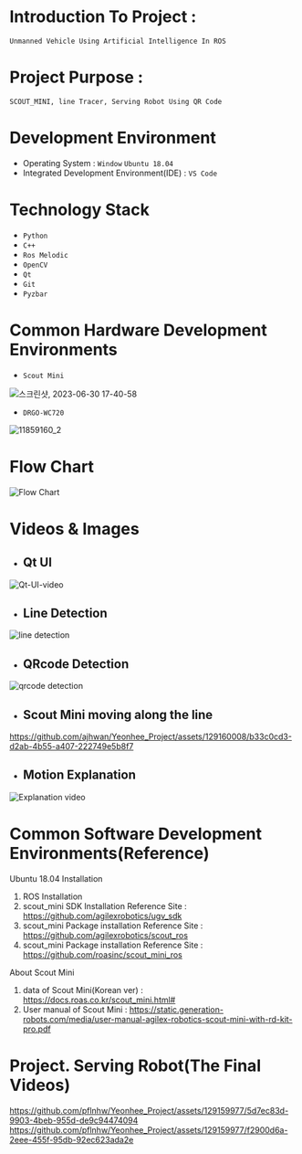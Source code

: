 # Introduction To Project :
```Unmanned Vehicle Using Artificial Intelligence In ROS```
# Project Purpose :
```SCOUT_MINI, line Tracer, Serving Robot Using QR Code```
# Development Environment
- Operating System : ```Window``` ```Ubuntu 18.04```
- Integrated Development Environment(IDE) : ```VS Code```
# Technology Stack
- ```Python```
- ```C++```
- ```Ros Melodic```
- ```OpenCV```
- ```Qt```
- ```Git```
- ```Pyzbar```
# Common Hardware Development Environments
- ```Scout Mini```

![스크린샷, 2023-06-30 17-40-58](https://github.com/ajhwan/Yeonhee_Project/assets/129160008/fd594c4b-cb59-471d-8e62-fd93eac70102)

- ```DRGO-WC720```

![11859160_2](https://github.com/pflnhw/Yeonhee_Project/assets/129159977/256d5502-34c3-47f5-b9e4-c5c0d7b1fe07)

# Flow Chart
![Flow Chart](https://github.com/ajhwan/Yeonhee_Project/assets/129160008/396fcc7c-e602-4cb1-bcc3-5eabb557adf4)

# Videos & Images

- ## Qt UI
![Qt-UI-video](https://github.com/ajhwan/Yeonhee_Project/assets/129160008/0b0211c3-8d86-4081-a9db-14ce6c0a65d6)

- ## Line Detection
![line detection](https://github.com/ajhwan/Yeonhee_Project/assets/129160008/22be71ea-f411-4039-b237-e7066de972f8)

- ## QRcode Detection
![qrcode detection](https://github.com/ajhwan/Yeonhee_Project/assets/129160008/29eaf40e-ae88-461c-b8f2-7a0c5c9f9603)

- ## Scout Mini moving along the line
https://github.com/ajhwan/Yeonhee_Project/assets/129160008/b33c0cd3-d2ab-4b55-a407-222749e5b8f7

- ## Motion Explanation
![Explanation video](https://github.com/ajhwan/Yeonhee_Project/assets/129160008/cbb9ca48-b6b1-49b0-ac00-270fbd28f01f)


# Common Software Development Environments(Reference)
Ubuntu 18.04 Installation

1. ROS Installation
2. scout_mini SDK Installation Reference Site : <https://github.com/agilexrobotics/ugv_sdk>
3. scout_mini Package installation Reference Site : <https://github.com/agilexrobotics/scout_ros>
4. scout_mini Package installation Reference Site : <https://github.com/roasinc/scout_mini_ros>

About Scout Mini
1. data of Scout Mini(Korean ver) : <https://docs.roas.co.kr/scout_mini.html#>
2. User manual of Scout Mini : <https://static.generation-robots.com/media/user-manual-agilex-robotics-scout-mini-with-rd-kit-pro.pdf>

# Project. Serving Robot(The Final Videos)
https://github.com/pflnhw/Yeonhee_Project/assets/129159977/5d7ec83d-9903-4beb-955d-de9c94474094<br/>
https://github.com/pflnhw/Yeonhee_Project/assets/129159977/f2900d6a-2eee-455f-95db-92ec623ada2e

